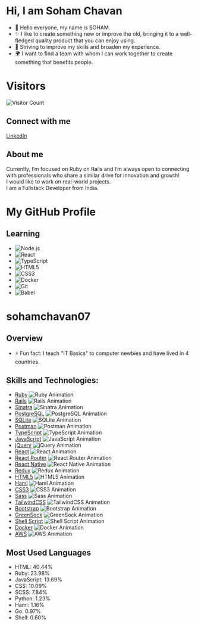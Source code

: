 # Hi, I am Soham Chavan

- 👋 Hello everyone, my name is SOHAM.
- ✨ I like to create something new or improve the old, bringing it to a well-fledged quality product that you can enjoy using.
- 🚀 Striving to improve my skills and broaden my experience.
- 🌍 I want to find a team with whom I can work together to create something that benefits people.

# Visitors
![Visitor Count](https://api.visitorbadge.io/api/visitors?path=https%3A%2F%2Fgithub.com%2Fsohamchavan07%2FSoham_chavan%2Fedit%2Fmain%2FREADME.md&label=Total%20visitors&labelColor=%23697689&countColor=%232ccce4&style=plastic&labelStyle=none)

## Connect with me
[LinkedIn](https://www.linkedin.com/in/sohamchavan07/)

## About me
Currently, I’m focused on Ruby on Rails and I’m always open to connecting with professionals who share a similar drive for innovation and growth!  
I would like to work on real-world projects.  
I am a Fullstack Developer from India.

# My GitHub Profile

## Learning
- ![Node.js](https://media.giphy.com/media/l0HlRnAWXxn0vfkYy/giphy.gif)  
- ![React](https://media.giphy.com/media/WFZvB7VIXBgiz3oDXE/giphy.gif)  
- ![TypeScript](https://media.giphy.com/media/jg8zB8eX0mW9Y8aD9D/giphy.gif)  
- ![HTML5](https://media.giphy.com/media/l0HlRN7HAg3va0TTS/giphy.gif)  
- ![CSS3](https://media.giphy.com/media/l0HlS6r2C0lpvypNe/giphy.gif)  
- ![Docker](https://media.giphy.com/media/eNAsjO55tPbgaor7ma/giphy.gif)  
- ![Git](https://media.giphy.com/media/KAq5w47R9rmTuvWOWa/giphy.gif)  
- ![Babel](https://media.giphy.com/media/3o7TKTDnHR08Q9Y2Aw/giphy.gif)  

# sohamchavan07

## Overview
- ⚡ Fun fact: I teach "IT Basics" to computer newbies and have lived in 4 countries.

## Skills and Technologies:
- [Ruby](#) ![Ruby Animation](https://media.giphy.com/media/l0HlRnAWXxn0vfkYy/giphy.gif)
- [Rails](#) ![Rails Animation](https://media.giphy.com/media/3o7TKTDnHR08Q9Y2Aw/giphy.gif)
- [Sinatra](#) ![Sinatra Animation](https://media.giphy.com/media/jg8zB8eX0mW9Y8aD9D/giphy.gif)
- [PostgreSQL](#) ![PostgreSQL Animation](https://media.giphy.com/media/eNAsjO55tPbgaor7ma/giphy.gif)
- [SQLite](#) ![SQLite Animation](https://media.giphy.com/media/KAq5w47R9rmTuvWOWa/giphy.gif)
- [Postman](#) ![Postman Animation](https://media.giphy.com/media/l0HlS6r2C0lpvypNe/giphy.gif)
- [TypeScript](#) ![TypeScript Animation](https://media.giphy.com/media/jg8zB8eX0mW9Y8aD9D/giphy.gif)
- [JavaScript](#) ![JavaScript Animation](https://media.giphy.com/media/WFZvB7VIXBgiz3oDXE/giphy.gif)
- [jQuery](#) ![jQuery Animation](https://media.giphy.com/media/l0HlRN7HAg3va0TTS/giphy.gif)
- [React](#) ![React Animation](https://media.giphy.com/media/WFZvB7VIXBgiz3oDXE/giphy.gif)
- [React Router](#) ![React Router Animation](https://media.giphy.com/media/3o7TKTDnHR08Q9Y2Aw/giphy.gif)
- [React Native](#) ![React Native Animation](https://media.giphy.com/media/jg8zB8eX0mW9Y8aD9D/giphy.gif)
- [Redux](#) ![Redux Animation](https://media.giphy.com/media/eNAsjO55tPbgaor7ma/giphy.gif)
- [HTML5](#) ![HTML5 Animation](https://media.giphy.com/media/l0HlRN7HAg3va0TTS/giphy.gif)
- [Haml](#) ![Haml Animation](https://media.giphy.com/media/KAq5w47R9rmTuvWOWa/giphy.gif)
- [CSS3](#) ![CSS3 Animation](https://media.giphy.com/media/l0HlS6r2C0lpvypNe/giphy.gif)
- [Sass](#) ![Sass Animation](https://media.giphy.com/media/3o7TKTDnHR08Q9Y2Aw/giphy.gif)
- [TailwindCSS](#) ![TailwindCSS Animation](https://media.giphy.com/media/jg8zB8eX0mW9Y8aD9D/giphy.gif)
- [Bootstrap](#) ![Bootstrap Animation](https://media.giphy.com/media/eNAsjO55tPbgaor7ma/giphy.gif)
- [GreenSock](#) ![GreenSock Animation](https://media.giphy.com/media/KAq5w47R9rmTuvWOWa/giphy.gif)
- [Shell Script](#) ![Shell Script Animation](https://media.giphy.com/media/l0HlS6r2C0lpvypNe/giphy.gif)
- [Docker](#) ![Docker Animation](https://media.giphy.com/media/eNAsjO55tPbgaor7ma/giphy.gif)
- [AWS](#) ![AWS Animation](https://media.giphy.com/media/3o7TKTDnHR08Q9Y2Aw/giphy.gif)

## Most Used Languages
- HTML: 40.44%  
- Ruby: 23.98%  
- JavaScript: 13.69%  
- CSS: 10.09%  
- SCSS: 7.84%  
- Python: 1.23%  
- Haml: 1.16%  
- Go: 0.97%  
- Shell: 0.60%
